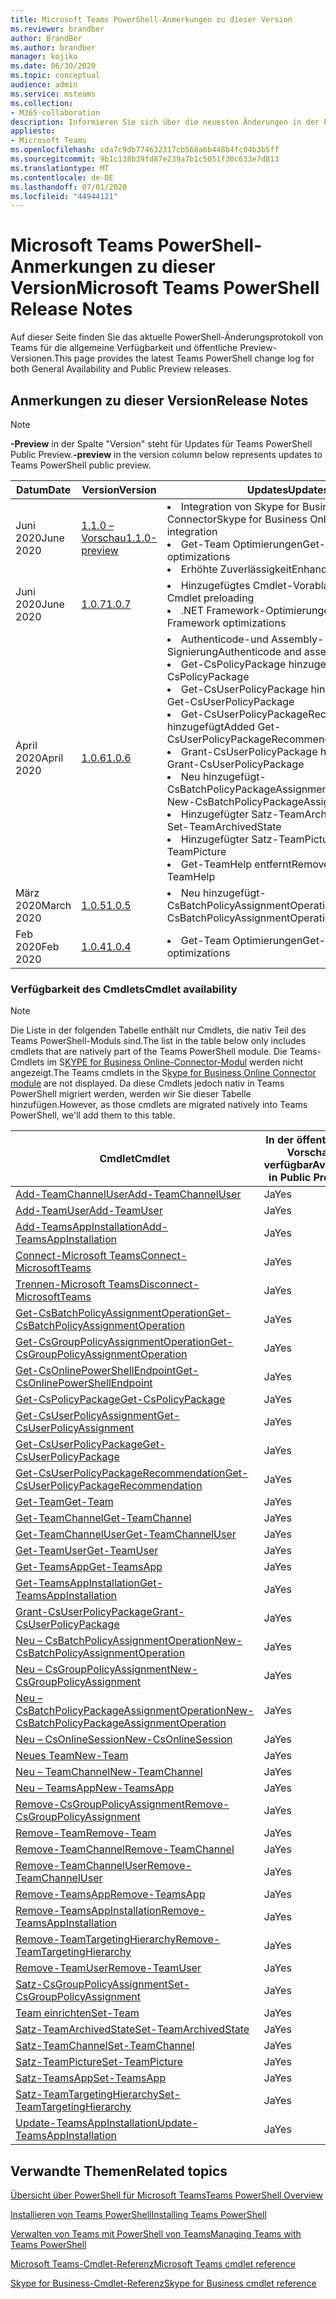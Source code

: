 ```yaml
---
title: Microsoft Teams PowerShell-Anmerkungen zu dieser Version
ms.reviewer: brandber
author: BrandBer
ms.author: brandber
manager: kojiko
ms.date: 06/30/2020
ms.topic: conceptual
audience: admin
ms.service: msteams
ms.collection:
- M365-collaboration
description: Informieren Sie sich über die neuesten Änderungen in der PowerShell von Teams.
appliesto:
- Microsoft Teams
ms.openlocfilehash: cda7c9db774632317cb568a6b448b4fc04b3b5ff
ms.sourcegitcommit: 9b1c138b39fd87e239a7b1c5051f30c633e7d813
ms.translationtype: MT
ms.contentlocale: de-DE
ms.lasthandoff: 07/01/2020
ms.locfileid: "44944121"
---
```

# <a name="microsoft-teams-powershell-release-notes"></a><span data-ttu-id="9169a-103">Microsoft Teams PowerShell-Anmerkungen zu dieser Version</span><span class="sxs-lookup"><span data-stu-id="9169a-103">Microsoft Teams PowerShell Release Notes</span></span>

<span data-ttu-id="9169a-104">Auf dieser Seite finden Sie das aktuelle PowerShell-Änderungsprotokoll von Teams für die allgemeine Verfügbarkeit und öffentliche Preview-Versionen.</span><span class="sxs-lookup"><span data-stu-id="9169a-104">This page provides the latest Teams PowerShell change log for both General Availability and Public Preview releases.</span></span>

## <a name="release-notes"></a><span data-ttu-id="9169a-105">Anmerkungen zu dieser Version</span><span class="sxs-lookup"><span data-stu-id="9169a-105">Release Notes</span></span>

> [!NOTE]
> <span data-ttu-id="9169a-106">**-Preview** in der Spalte "Version" steht für Updates für Teams PowerShell Public Preview.</span><span class="sxs-lookup"><span data-stu-id="9169a-106">**-preview** in the version column below represents updates to Teams PowerShell public preview.</span></span>

| <span data-ttu-id="9169a-107">Datum</span><span class="sxs-lookup"><span data-stu-id="9169a-107">Date</span></span> | <span data-ttu-id="9169a-108">Version</span><span class="sxs-lookup"><span data-stu-id="9169a-108">Version</span></span> | <span data-ttu-id="9169a-109">Updates</span><span class="sxs-lookup"><span data-stu-id="9169a-109">Updates</span></span> |
|------- | -------------------- | ------------------------------ |
| <span data-ttu-id="9169a-110">Juni 2020</span><span class="sxs-lookup"><span data-stu-id="9169a-110">June 2020</span></span> | [<span data-ttu-id="9169a-111">1.1.0 – Vorschau</span><span class="sxs-lookup"><span data-stu-id="9169a-111">1.1.0-preview</span></span>](https://www.powershellgallery.com/packages/MicrosoftTeams/1.1.0-preview) | <li><span data-ttu-id="9169a-112">Integration von Skype for Business Online Connector</span><span class="sxs-lookup"><span data-stu-id="9169a-112">Skype for Business Online Connector integration</span></span><li><span data-ttu-id="9169a-113">Get-Team Optimierungen</span><span class="sxs-lookup"><span data-stu-id="9169a-113">Get-Team optimizations</span></span><li><span data-ttu-id="9169a-114">Erhöhte Zuverlässigkeit</span><span class="sxs-lookup"><span data-stu-id="9169a-114">Enhanced reliability</span></span></li> |
| <span data-ttu-id="9169a-115">Juni 2020</span><span class="sxs-lookup"><span data-stu-id="9169a-115">June 2020</span></span> | [<span data-ttu-id="9169a-116">1.0.7</span><span class="sxs-lookup"><span data-stu-id="9169a-116">1.0.7</span></span>](https://www.powershellgallery.com/packages/MicrosoftTeams/1.0.7) | <li><span data-ttu-id="9169a-117">Hinzugefügtes Cmdlet-Vorabladen</span><span class="sxs-lookup"><span data-stu-id="9169a-117">Added Cmdlet preloading</span></span><li><span data-ttu-id="9169a-118">.NET Framework-Optimierungen</span><span class="sxs-lookup"><span data-stu-id="9169a-118">.Net Framework optimizations</span></span></li>   |
| <span data-ttu-id="9169a-119">April 2020</span><span class="sxs-lookup"><span data-stu-id="9169a-119">April 2020</span></span> | [<span data-ttu-id="9169a-120">1.0.6</span><span class="sxs-lookup"><span data-stu-id="9169a-120">1.0.6</span></span>](https://www.powershellgallery.com/packages/MicrosoftTeams/1.0.6) | <li><span data-ttu-id="9169a-121">Authenticode-und Assembly-Signierung</span><span class="sxs-lookup"><span data-stu-id="9169a-121">Authenticode and assembly signing</span></span><li><span data-ttu-id="9169a-122">Get-CsPolicyPackage hinzugefügt</span><span class="sxs-lookup"><span data-stu-id="9169a-122">Added Get-CsPolicyPackage</span></span><li><span data-ttu-id="9169a-123">Get-CsUserPolicyPackage hinzugefügt</span><span class="sxs-lookup"><span data-stu-id="9169a-123">Added Get-CsUserPolicyPackage</span></span><li><span data-ttu-id="9169a-124">Get-CsUserPolicyPackageRecommendation hinzugefügt</span><span class="sxs-lookup"><span data-stu-id="9169a-124">Added Get-CsUserPolicyPackageRecommendation</span></span><li><span data-ttu-id="9169a-125">Grant-CsUserPolicyPackage hinzugefügt</span><span class="sxs-lookup"><span data-stu-id="9169a-125">Added Grant-CsUserPolicyPackage</span></span><li><span data-ttu-id="9169a-126">Neu hinzugefügt-CsBatchPolicyPackageAssignmentOperation</span><span class="sxs-lookup"><span data-stu-id="9169a-126">Added New-CsBatchPolicyPackageAssignmentOperation</span></span><li><span data-ttu-id="9169a-127">Hinzugefügter Satz-TeamArchivedState</span><span class="sxs-lookup"><span data-stu-id="9169a-127">Added Set-TeamArchivedState</span></span><li><span data-ttu-id="9169a-128">Hinzugefügter Satz-TeamPicture</span><span class="sxs-lookup"><span data-stu-id="9169a-128">Added Set-TeamPicture</span></span><li><span data-ttu-id="9169a-129">Get-TeamHelp entfernt</span><span class="sxs-lookup"><span data-stu-id="9169a-129">Removed Get-TeamHelp</span></span></li>  |
| <span data-ttu-id="9169a-130">März 2020</span><span class="sxs-lookup"><span data-stu-id="9169a-130">March 2020</span></span> | [<span data-ttu-id="9169a-131">1.0.5</span><span class="sxs-lookup"><span data-stu-id="9169a-131">1.0.5</span></span>](https://www.powershellgallery.com/packages/MicrosoftTeams/1.0.5) |<li><span data-ttu-id="9169a-132">Neu hinzugefügt-CsBatchPolicyAssignmentOperation</span><span class="sxs-lookup"><span data-stu-id="9169a-132">Added New-CsBatchPolicyAssignmentOperation</span></span></li> |
| <span data-ttu-id="9169a-133">Feb 2020</span><span class="sxs-lookup"><span data-stu-id="9169a-133">Feb 2020</span></span> | [<span data-ttu-id="9169a-134">1.0.4</span><span class="sxs-lookup"><span data-stu-id="9169a-134">1.0.4</span></span>](https://www.powershellgallery.com/packages/MicrosoftTeams/1.0.4) | <li><span data-ttu-id="9169a-135">Get-Team Optimierungen</span><span class="sxs-lookup"><span data-stu-id="9169a-135">Get-Team optimizations</span></span></li>  |

### <a name="cmdlet-availability"></a><span data-ttu-id="9169a-136">Verfügbarkeit des Cmdlets</span><span class="sxs-lookup"><span data-stu-id="9169a-136">Cmdlet availability</span></span>

> [!NOTE]
> <span data-ttu-id="9169a-137">Die Liste in der folgenden Tabelle enthält nur Cmdlets, die nativ Teil des Teams PowerShell-Moduls sind.</span><span class="sxs-lookup"><span data-stu-id="9169a-137">The list in the table below only includes cmdlets that are natively part of the Teams PowerShell module.</span></span> <span data-ttu-id="9169a-138">Die Teams-Cmdlets im S[KYPE for Business Online-Connector-Modul](https://docs.microsoft.com/powershell/skype/intro?view=skype-ps) werden nicht angezeigt.</span><span class="sxs-lookup"><span data-stu-id="9169a-138">The Teams cmdlets in the S[kype for Business Online Connector module](https://docs.microsoft.com/powershell/skype/intro?view=skype-ps) are not displayed.</span></span> <span data-ttu-id="9169a-139">Da diese Cmdlets jedoch nativ in Teams PowerShell migriert werden, werden wir Sie dieser Tabelle hinzufügen.</span><span class="sxs-lookup"><span data-stu-id="9169a-139">However, as those cmdlets are migrated natively into Teams PowerShell, we'll add them to this table.</span></span>

| <span data-ttu-id="9169a-140">Cmdlet</span><span class="sxs-lookup"><span data-stu-id="9169a-140">Cmdlet</span></span> | <span data-ttu-id="9169a-141">In der öffentlichen Vorschau verfügbar</span><span class="sxs-lookup"><span data-stu-id="9169a-141">Available in Public Preview</span></span> | <span data-ttu-id="9169a-142">Verfügbar in GA</span><span class="sxs-lookup"><span data-stu-id="9169a-142">Available in GA</span></span> |
| -| -- | --|
| [<span data-ttu-id="9169a-143">Add-TeamChannelUser</span><span class="sxs-lookup"><span data-stu-id="9169a-143">Add-TeamChannelUser</span></span>](https://docs.microsoft.com/powershell/module/teams/add-teamchanneluser?view=teams-ps) | <span data-ttu-id="9169a-144">Ja</span><span class="sxs-lookup"><span data-stu-id="9169a-144">Yes</span></span> | <span data-ttu-id="9169a-145">**Nein**</span><span class="sxs-lookup"><span data-stu-id="9169a-145">**No**</span></span> |
| [<span data-ttu-id="9169a-146">Add-TeamUser</span><span class="sxs-lookup"><span data-stu-id="9169a-146">Add-TeamUser</span></span>](https://docs.microsoft.com/powershell/module/teams/add-teamuser?view=teams-ps) | <span data-ttu-id="9169a-147">Ja</span><span class="sxs-lookup"><span data-stu-id="9169a-147">Yes</span></span> | <span data-ttu-id="9169a-148">Ja</span><span class="sxs-lookup"><span data-stu-id="9169a-148">Yes</span></span> |
| [<span data-ttu-id="9169a-149">Add-TeamsAppInstallation</span><span class="sxs-lookup"><span data-stu-id="9169a-149">Add-TeamsAppInstallation</span></span>](https://docs.microsoft.com/powershell/module/teams/add-teamsappinstallation?view=teams-ps) | <span data-ttu-id="9169a-150">Ja</span><span class="sxs-lookup"><span data-stu-id="9169a-150">Yes</span></span> | <span data-ttu-id="9169a-151">**Nein**</span><span class="sxs-lookup"><span data-stu-id="9169a-151">**No**</span></span>|
| [<span data-ttu-id="9169a-152">Connect-Microsoft Teams</span><span class="sxs-lookup"><span data-stu-id="9169a-152">Connect-MicrosoftTeams</span></span>](https://docs.microsoft.com/powershell/module/teams/connect-microsoftteams?view=teams-ps) | <span data-ttu-id="9169a-153">Ja</span><span class="sxs-lookup"><span data-stu-id="9169a-153">Yes</span></span> | <span data-ttu-id="9169a-154">Ja</span><span class="sxs-lookup"><span data-stu-id="9169a-154">Yes</span></span> |
| [<span data-ttu-id="9169a-155">Trennen-Microsoft Teams</span><span class="sxs-lookup"><span data-stu-id="9169a-155">Disconnect-MicrosoftTeams</span></span>](https://docs.microsoft.com/powershell/module/teams/disconnect-microsoftteams?view=teams-ps) | <span data-ttu-id="9169a-156">Ja</span><span class="sxs-lookup"><span data-stu-id="9169a-156">Yes</span></span> | <span data-ttu-id="9169a-157">Ja</span><span class="sxs-lookup"><span data-stu-id="9169a-157">Yes</span></span> |
| [<span data-ttu-id="9169a-158">Get-CsBatchPolicyAssignmentOperation</span><span class="sxs-lookup"><span data-stu-id="9169a-158">Get-CsBatchPolicyAssignmentOperation</span></span>](https://docs.microsoft.com/powershell/module/teams/get-csbatchpolicyassignmentoperation?view=teams-ps) | <span data-ttu-id="9169a-159">Ja</span><span class="sxs-lookup"><span data-stu-id="9169a-159">Yes</span></span> | <span data-ttu-id="9169a-160">Ja</span><span class="sxs-lookup"><span data-stu-id="9169a-160">Yes</span></span> |
| [<span data-ttu-id="9169a-161">Get-CsGroupPolicyAssignmentOperation</span><span class="sxs-lookup"><span data-stu-id="9169a-161">Get-CsGroupPolicyAssignmentOperation</span></span>](https://docs.microsoft.com/powershell/module/teams/get-csgrouppolicyassignmentoperation?view=teams-ps) | <span data-ttu-id="9169a-162">Ja</span><span class="sxs-lookup"><span data-stu-id="9169a-162">Yes</span></span> | <span data-ttu-id="9169a-163">**Nein**</span><span class="sxs-lookup"><span data-stu-id="9169a-163">**No**</span></span> |
| [<span data-ttu-id="9169a-164">Get-CsOnlinePowerShellEndpoint</span><span class="sxs-lookup"><span data-stu-id="9169a-164">Get-CsOnlinePowerShellEndpoint</span></span>](https://docs.microsoft.com/powershell/module/teams/get-csonlinepowershellendpoint?view=teams-ps) | <span data-ttu-id="9169a-165">Ja</span><span class="sxs-lookup"><span data-stu-id="9169a-165">Yes</span></span> | <span data-ttu-id="9169a-166">**Nein**</span><span class="sxs-lookup"><span data-stu-id="9169a-166">**No**</span></span> |
| [<span data-ttu-id="9169a-167">Get-CsPolicyPackage</span><span class="sxs-lookup"><span data-stu-id="9169a-167">Get-CsPolicyPackage</span></span>](https://docs.microsoft.com/powershell/module/teams/get-cspolicypackage?view=teams-ps) | <span data-ttu-id="9169a-168">Ja</span><span class="sxs-lookup"><span data-stu-id="9169a-168">Yes</span></span> | <span data-ttu-id="9169a-169">Ja</span><span class="sxs-lookup"><span data-stu-id="9169a-169">Yes</span></span> |
| [<span data-ttu-id="9169a-170">Get-CsUserPolicyAssignment</span><span class="sxs-lookup"><span data-stu-id="9169a-170">Get-CsUserPolicyAssignment</span></span>](https://docs.microsoft.com/powershell/module/teams/get-csuserpolicyassignment?view=teams-ps) | <span data-ttu-id="9169a-171">Ja</span><span class="sxs-lookup"><span data-stu-id="9169a-171">Yes</span></span> | <span data-ttu-id="9169a-172">Ja</span><span class="sxs-lookup"><span data-stu-id="9169a-172">Yes</span></span> |
| [<span data-ttu-id="9169a-173">Get-CsUserPolicyPackage</span><span class="sxs-lookup"><span data-stu-id="9169a-173">Get-CsUserPolicyPackage</span></span>](https://docs.microsoft.com/powershell/module/teams/get-csuserpolicypackage?view=teams-ps) | <span data-ttu-id="9169a-174">Ja</span><span class="sxs-lookup"><span data-stu-id="9169a-174">Yes</span></span> | <span data-ttu-id="9169a-175">Ja</span><span class="sxs-lookup"><span data-stu-id="9169a-175">Yes</span></span> |
| [<span data-ttu-id="9169a-176">Get-CsUserPolicyPackageRecommendation</span><span class="sxs-lookup"><span data-stu-id="9169a-176">Get-CsUserPolicyPackageRecommendation</span></span>](https://docs.microsoft.com/powershell/module/teams/get-csuserpolicypackagerecommendation?view=teams-ps) | <span data-ttu-id="9169a-177">Ja</span><span class="sxs-lookup"><span data-stu-id="9169a-177">Yes</span></span> | <span data-ttu-id="9169a-178">Ja</span><span class="sxs-lookup"><span data-stu-id="9169a-178">Yes</span></span> |
| [<span data-ttu-id="9169a-179">Get-Team</span><span class="sxs-lookup"><span data-stu-id="9169a-179">Get-Team</span></span>](https://docs.microsoft.com/powershell/module/teams/get-team?view=teams-ps) | <span data-ttu-id="9169a-180">Ja</span><span class="sxs-lookup"><span data-stu-id="9169a-180">Yes</span></span> | <span data-ttu-id="9169a-181">Ja</span><span class="sxs-lookup"><span data-stu-id="9169a-181">Yes</span></span> |
| [<span data-ttu-id="9169a-182">Get-TeamChannel</span><span class="sxs-lookup"><span data-stu-id="9169a-182">Get-TeamChannel</span></span>](https://docs.microsoft.com/powershell/module/teams/get-teamchannel?view=teams-ps) | <span data-ttu-id="9169a-183">Ja</span><span class="sxs-lookup"><span data-stu-id="9169a-183">Yes</span></span> | <span data-ttu-id="9169a-184">Ja</span><span class="sxs-lookup"><span data-stu-id="9169a-184">Yes</span></span>|
| [<span data-ttu-id="9169a-185">Get-TeamChannelUser</span><span class="sxs-lookup"><span data-stu-id="9169a-185">Get-TeamChannelUser</span></span>](https://docs.microsoft.com/powershell/module/teams/get-teamchanneluser?view=teams-ps) | <span data-ttu-id="9169a-186">Ja</span><span class="sxs-lookup"><span data-stu-id="9169a-186">Yes</span></span> | <span data-ttu-id="9169a-187">Ja</span><span class="sxs-lookup"><span data-stu-id="9169a-187">Yes</span></span>|
| [<span data-ttu-id="9169a-188">Get-TeamUser</span><span class="sxs-lookup"><span data-stu-id="9169a-188">Get-TeamUser</span></span>](https://docs.microsoft.com/powershell/module/teams/get-teamuser?view=teams-ps) | <span data-ttu-id="9169a-189">Ja</span><span class="sxs-lookup"><span data-stu-id="9169a-189">Yes</span></span> | <span data-ttu-id="9169a-190">Ja</span><span class="sxs-lookup"><span data-stu-id="9169a-190">Yes</span></span> |
| [<span data-ttu-id="9169a-191">Get-TeamsApp</span><span class="sxs-lookup"><span data-stu-id="9169a-191">Get-TeamsApp</span></span>](https://docs.microsoft.com/powershell/module/teams/get-teamsapp?view=teams-ps) | <span data-ttu-id="9169a-192">Ja</span><span class="sxs-lookup"><span data-stu-id="9169a-192">Yes</span></span> | <span data-ttu-id="9169a-193">Ja</span><span class="sxs-lookup"><span data-stu-id="9169a-193">Yes</span></span> |
| [<span data-ttu-id="9169a-194">Get-TeamsAppInstallation</span><span class="sxs-lookup"><span data-stu-id="9169a-194">Get-TeamsAppInstallation</span></span>](https://docs.microsoft.com/powershell/module/teams/get-teamsappinstallation?view=teams-ps) | <span data-ttu-id="9169a-195">Ja</span><span class="sxs-lookup"><span data-stu-id="9169a-195">Yes</span></span> | <span data-ttu-id="9169a-196">Ja</span><span class="sxs-lookup"><span data-stu-id="9169a-196">Yes</span></span> |
| [<span data-ttu-id="9169a-197">Grant-CsUserPolicyPackage</span><span class="sxs-lookup"><span data-stu-id="9169a-197">Grant-CsUserPolicyPackage</span></span>](https://docs.microsoft.com/powershell/module/teams/grant-csuserpolicypackage?view=teams-ps) | <span data-ttu-id="9169a-198">Ja</span><span class="sxs-lookup"><span data-stu-id="9169a-198">Yes</span></span> | <span data-ttu-id="9169a-199">Ja</span><span class="sxs-lookup"><span data-stu-id="9169a-199">Yes</span></span> |
| [<span data-ttu-id="9169a-200">Neu – CsBatchPolicyAssignmentOperation</span><span class="sxs-lookup"><span data-stu-id="9169a-200">New-CsBatchPolicyAssignmentOperation</span></span>](https://docs.microsoft.com/powershell/module/teams/new-csbatchpolicyassignmentoperation?view=teams-ps) | <span data-ttu-id="9169a-201">Ja</span><span class="sxs-lookup"><span data-stu-id="9169a-201">Yes</span></span> | <span data-ttu-id="9169a-202">Ja</span><span class="sxs-lookup"><span data-stu-id="9169a-202">Yes</span></span> |
| [<span data-ttu-id="9169a-203">Neu – CsGroupPolicyAssignment</span><span class="sxs-lookup"><span data-stu-id="9169a-203">New-CsGroupPolicyAssignment</span></span>](https://docs.microsoft.com/powershell/module/teams/new-csgrouppolicyassignment?view=teams-ps) | <span data-ttu-id="9169a-204">Ja</span><span class="sxs-lookup"><span data-stu-id="9169a-204">Yes</span></span> | <span data-ttu-id="9169a-205">**Nein**</span><span class="sxs-lookup"><span data-stu-id="9169a-205">**No**</span></span> |
| [<span data-ttu-id="9169a-206">Neu – CsBatchPolicyPackageAssignmentOperation</span><span class="sxs-lookup"><span data-stu-id="9169a-206">New-CsBatchPolicyPackageAssignmentOperation</span></span>](https://docs.microsoft.com/powershell/module/teams/new-csbatchpolicypackageassignmentoperation?view=teams-ps) | <span data-ttu-id="9169a-207">Ja</span><span class="sxs-lookup"><span data-stu-id="9169a-207">Yes</span></span> | <span data-ttu-id="9169a-208">Ja</span><span class="sxs-lookup"><span data-stu-id="9169a-208">Yes</span></span> |
| [<span data-ttu-id="9169a-209">Neu – CsOnlineSession</span><span class="sxs-lookup"><span data-stu-id="9169a-209">New-CsOnlineSession</span></span>](https://docs.microsoft.com/powershell/module/teams/new-csonlinesession?view=teams-ps) | <span data-ttu-id="9169a-210">Ja</span><span class="sxs-lookup"><span data-stu-id="9169a-210">Yes</span></span> | <span data-ttu-id="9169a-211">**Nein**</span><span class="sxs-lookup"><span data-stu-id="9169a-211">**No**</span></span> |
| [<span data-ttu-id="9169a-212">Neues Team</span><span class="sxs-lookup"><span data-stu-id="9169a-212">New-Team</span></span>](https://docs.microsoft.com/powershell/module/teams/new-team?view=teams-ps) | <span data-ttu-id="9169a-213">Ja</span><span class="sxs-lookup"><span data-stu-id="9169a-213">Yes</span></span> | <span data-ttu-id="9169a-214">Ja</span><span class="sxs-lookup"><span data-stu-id="9169a-214">Yes</span></span> |
| [<span data-ttu-id="9169a-215">Neu – TeamChannel</span><span class="sxs-lookup"><span data-stu-id="9169a-215">New-TeamChannel</span></span>](https://docs.microsoft.com/powershell/module/teams/new-channel?view=teams-ps) | <span data-ttu-id="9169a-216">Ja</span><span class="sxs-lookup"><span data-stu-id="9169a-216">Yes</span></span> | <span data-ttu-id="9169a-217">Ja</span><span class="sxs-lookup"><span data-stu-id="9169a-217">Yes</span></span> |
| [<span data-ttu-id="9169a-218">Neu – TeamsApp</span><span class="sxs-lookup"><span data-stu-id="9169a-218">New-TeamsApp</span></span>](https://docs.microsoft.com/powershell/module/teams/new-teamsapp?view=teams-ps) | <span data-ttu-id="9169a-219">Ja</span><span class="sxs-lookup"><span data-stu-id="9169a-219">Yes</span></span> | <span data-ttu-id="9169a-220">Ja</span><span class="sxs-lookup"><span data-stu-id="9169a-220">Yes</span></span> |
| [<span data-ttu-id="9169a-221">Remove-CsGroupPolicyAssignment</span><span class="sxs-lookup"><span data-stu-id="9169a-221">Remove-CsGroupPolicyAssignment</span></span>](https://docs.microsoft.com/powershell/module/teams/remove-csgrouppolicyassignment?view=teams-ps) | <span data-ttu-id="9169a-222">Ja</span><span class="sxs-lookup"><span data-stu-id="9169a-222">Yes</span></span> | <span data-ttu-id="9169a-223">**Nein**</span><span class="sxs-lookup"><span data-stu-id="9169a-223">**No**</span></span> |
| [<span data-ttu-id="9169a-224">Remove-Team</span><span class="sxs-lookup"><span data-stu-id="9169a-224">Remove-Team</span></span>](https://docs.microsoft.com/powershell/module/teams/remove-team?view=teams-ps) | <span data-ttu-id="9169a-225">Ja</span><span class="sxs-lookup"><span data-stu-id="9169a-225">Yes</span></span> | <span data-ttu-id="9169a-226">Ja</span><span class="sxs-lookup"><span data-stu-id="9169a-226">Yes</span></span> |
| [<span data-ttu-id="9169a-227">Remove-TeamChannel</span><span class="sxs-lookup"><span data-stu-id="9169a-227">Remove-TeamChannel</span></span>](https://docs.microsoft.com/powershell/module/teams/remove-teamchannel?view=teams-ps) | <span data-ttu-id="9169a-228">Ja</span><span class="sxs-lookup"><span data-stu-id="9169a-228">Yes</span></span> | <span data-ttu-id="9169a-229">Ja</span><span class="sxs-lookup"><span data-stu-id="9169a-229">Yes</span></span> |
| [<span data-ttu-id="9169a-230">Remove-TeamChannelUser</span><span class="sxs-lookup"><span data-stu-id="9169a-230">Remove-TeamChannelUser</span></span>](https://docs.microsoft.com/powershell/module/teams/remove-teamchanneluser?view=teams-ps) | <span data-ttu-id="9169a-231">Ja</span><span class="sxs-lookup"><span data-stu-id="9169a-231">Yes</span></span> | <span data-ttu-id="9169a-232">Ja</span><span class="sxs-lookup"><span data-stu-id="9169a-232">Yes</span></span> |
| [<span data-ttu-id="9169a-233">Remove-TeamsApp</span><span class="sxs-lookup"><span data-stu-id="9169a-233">Remove-TeamsApp</span></span>](https://docs.microsoft.com/powershell/module/teams/remove-teamsapp?view=teams-ps) | <span data-ttu-id="9169a-234">Ja</span><span class="sxs-lookup"><span data-stu-id="9169a-234">Yes</span></span> | <span data-ttu-id="9169a-235">Ja</span><span class="sxs-lookup"><span data-stu-id="9169a-235">Yes</span></span> |
| [<span data-ttu-id="9169a-236">Remove-TeamsAppInstallation</span><span class="sxs-lookup"><span data-stu-id="9169a-236">Remove-TeamsAppInstallation</span></span>](https://docs.microsoft.com/powershell/module/teams/remove-teamsappinstallation?view=teams-ps) | <span data-ttu-id="9169a-237">Ja</span><span class="sxs-lookup"><span data-stu-id="9169a-237">Yes</span></span> | <span data-ttu-id="9169a-238">**Nein**</span><span class="sxs-lookup"><span data-stu-id="9169a-238">**No**</span></span> |
| [<span data-ttu-id="9169a-239">Remove-TeamTargetingHierarchy</span><span class="sxs-lookup"><span data-stu-id="9169a-239">Remove-TeamTargetingHierarchy</span></span>](https://docs.microsoft.com/powershell/module/teams/remove-teamtargetinghierarchy?view=teams-ps) | <span data-ttu-id="9169a-240">Ja</span><span class="sxs-lookup"><span data-stu-id="9169a-240">Yes</span></span> | <span data-ttu-id="9169a-241">**Nein**</span><span class="sxs-lookup"><span data-stu-id="9169a-241">**No**</span></span>|
| [<span data-ttu-id="9169a-242">Remove-TeamUser</span><span class="sxs-lookup"><span data-stu-id="9169a-242">Remove-TeamUser</span></span>](https://docs.microsoft.com/powershell/module/teams/remove-teamuser?view=teams-ps) | <span data-ttu-id="9169a-243">Ja</span><span class="sxs-lookup"><span data-stu-id="9169a-243">Yes</span></span> | <span data-ttu-id="9169a-244">Ja</span><span class="sxs-lookup"><span data-stu-id="9169a-244">Yes</span></span> |
| [<span data-ttu-id="9169a-245">Satz-CsGroupPolicyAssignment</span><span class="sxs-lookup"><span data-stu-id="9169a-245">Set-CsGroupPolicyAssignment</span></span>](https://docs.microsoft.com/powershell/module/teams/set-csgrouppolicyassignment?view=teams-ps) | <span data-ttu-id="9169a-246">Ja</span><span class="sxs-lookup"><span data-stu-id="9169a-246">Yes</span></span> | <span data-ttu-id="9169a-247">**Nein**</span><span class="sxs-lookup"><span data-stu-id="9169a-247">**No**</span></span> |
| [<span data-ttu-id="9169a-248">Team einrichten</span><span class="sxs-lookup"><span data-stu-id="9169a-248">Set-Team</span></span>](https://docs.microsoft.com/powershell/module/teams/set-team?view=teams-ps) | <span data-ttu-id="9169a-249">Ja</span><span class="sxs-lookup"><span data-stu-id="9169a-249">Yes</span></span> | <span data-ttu-id="9169a-250">Ja</span><span class="sxs-lookup"><span data-stu-id="9169a-250">Yes</span></span> |
| [<span data-ttu-id="9169a-251">Satz-TeamArchivedState</span><span class="sxs-lookup"><span data-stu-id="9169a-251">Set-TeamArchivedState</span></span>](https://docs.microsoft.com/powershell/module/teams/set-teamarchivedstate?view=teams-ps) | <span data-ttu-id="9169a-252">Ja</span><span class="sxs-lookup"><span data-stu-id="9169a-252">Yes</span></span> | <span data-ttu-id="9169a-253">Ja</span><span class="sxs-lookup"><span data-stu-id="9169a-253">Yes</span></span> |
| [<span data-ttu-id="9169a-254">Satz-TeamChannel</span><span class="sxs-lookup"><span data-stu-id="9169a-254">Set-TeamChannel</span></span>](https://docs.microsoft.com/powershell/module/teams/set-teamchannel?view=teams-ps) | <span data-ttu-id="9169a-255">Ja</span><span class="sxs-lookup"><span data-stu-id="9169a-255">Yes</span></span> | <span data-ttu-id="9169a-256">Ja</span><span class="sxs-lookup"><span data-stu-id="9169a-256">Yes</span></span> |
| [<span data-ttu-id="9169a-257">Satz-TeamPicture</span><span class="sxs-lookup"><span data-stu-id="9169a-257">Set-TeamPicture</span></span>](https://docs.microsoft.com/powershell/module/teams/set-teampicture?view=teams-ps) | <span data-ttu-id="9169a-258">Ja</span><span class="sxs-lookup"><span data-stu-id="9169a-258">Yes</span></span> | <span data-ttu-id="9169a-259">Ja</span><span class="sxs-lookup"><span data-stu-id="9169a-259">Yes</span></span> |
| [<span data-ttu-id="9169a-260">Satz-TeamsApp</span><span class="sxs-lookup"><span data-stu-id="9169a-260">Set-TeamsApp</span></span>](https://docs.microsoft.com/powershell/module/teams/set-teamapp?view=teams-ps) | <span data-ttu-id="9169a-261">Ja</span><span class="sxs-lookup"><span data-stu-id="9169a-261">Yes</span></span> | <span data-ttu-id="9169a-262">Ja</span><span class="sxs-lookup"><span data-stu-id="9169a-262">Yes</span></span> |
| [<span data-ttu-id="9169a-263">Satz-TeamTargetingHierarchy</span><span class="sxs-lookup"><span data-stu-id="9169a-263">Set-TeamTargetingHierarchy</span></span>](https://docs.microsoft.com/powershell/module/teams/set-teamtargetinghierarchy?view=teams-ps) | <span data-ttu-id="9169a-264">Ja</span><span class="sxs-lookup"><span data-stu-id="9169a-264">Yes</span></span> | <span data-ttu-id="9169a-265">**Nein**</span><span class="sxs-lookup"><span data-stu-id="9169a-265">**No**</span></span> |
| [<span data-ttu-id="9169a-266">Update-TeamsAppInstallation</span><span class="sxs-lookup"><span data-stu-id="9169a-266">Update-TeamsAppInstallation</span></span>](https://docs.microsoft.com/powershell/module/teams/update-teamappinstallation?view=teams-ps) | <span data-ttu-id="9169a-267">Ja</span><span class="sxs-lookup"><span data-stu-id="9169a-267">Yes</span></span> | <span data-ttu-id="9169a-268">**Nein**</span><span class="sxs-lookup"><span data-stu-id="9169a-268">**No**</span></span> |

## <a name="related-topics"></a><span data-ttu-id="9169a-269">Verwandte Themen</span><span class="sxs-lookup"><span data-stu-id="9169a-269">Related topics</span></span>

[<span data-ttu-id="9169a-270">Übersicht über PowerShell für Microsoft Teams</span><span class="sxs-lookup"><span data-stu-id="9169a-270">Teams PowerShell Overview</span></span>](teams-powershell-overview.md)

[<span data-ttu-id="9169a-271">Installieren von Teams PowerShell</span><span class="sxs-lookup"><span data-stu-id="9169a-271">Installing Teams PowerShell</span></span>](teams-powershell-install.md)

[<span data-ttu-id="9169a-272">Verwalten von Teams mit PowerShell von Teams</span><span class="sxs-lookup"><span data-stu-id="9169a-272">Managing Teams with Teams PowerShell</span></span>](teams-powershell-managing-teams.md)

[<span data-ttu-id="9169a-273">Microsoft Teams-Cmdlet-Referenz</span><span class="sxs-lookup"><span data-stu-id="9169a-273">Microsoft Teams cmdlet reference</span></span>](https://docs.microsoft.com/powershell/teams/?view=teams-ps)

[<span data-ttu-id="9169a-274">Skype for Business-Cmdlet-Referenz</span><span class="sxs-lookup"><span data-stu-id="9169a-274">Skype for Business cmdlet reference</span></span>](https://docs.microsoft.com/powershell/skype/intro?view=skype-ps)
